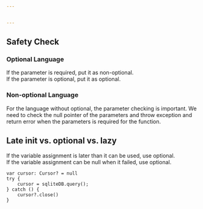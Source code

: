 ```yaml
---


---
```


<h2 id="safety-check">Safety Check</h2>
<h3 id="optional-language">Optional Language</h3>
<p>If the parameter is required, put it as non-optional.<br>
If the parameter is optional, put it as optional.</p>
<h3 id="non-optional-language">Non-optional Language</h3>
<p>For the language without optional, the parameter checking is important. We need to check the null pointer of the parameters and throw exception and return error when the parameters is required for the function.</p>
<h2 id="late-init-vs.-optional-vs.-lazy">Late init vs. optional vs. lazy</h2>
<p>If the variable assignment is later than it can be used, use optional.<br>
If the variable assignment can be null when it failed, use optional.</p>
<pre class=" language-swift"><code class="prism  language-swift"><span class="token keyword">var</span> cursor<span class="token punctuation">:</span> <span class="token builtin">Cursor</span><span class="token operator">?</span> <span class="token operator">=</span> null
<span class="token keyword">try</span> <span class="token punctuation">{</span>
    cursor <span class="token operator">=</span> sqliteDB<span class="token punctuation">.</span><span class="token function">query</span><span class="token punctuation">(</span><span class="token punctuation">)</span><span class="token punctuation">;</span>
<span class="token punctuation">}</span> <span class="token keyword">catch</span> <span class="token punctuation">(</span><span class="token punctuation">)</span> <span class="token punctuation">{</span>
	cursor<span class="token operator">?</span><span class="token punctuation">.</span><span class="token function">close</span><span class="token punctuation">(</span><span class="token punctuation">)</span>
<span class="token punctuation">}</span>
</code></pre>

